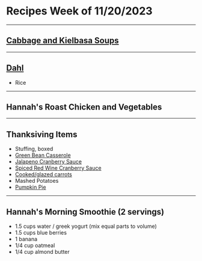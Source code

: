 # Recipes Week of 11/20/2023

---

## [Cabbage and Kielbasa Soups](./cabbageSausagePotatoSoup.md)

---

## [Dahl](./RedLentilDahl.md)
- Rice


---

## Hannah's Roast Chicken and Vegetables

---

## Thanksiving Items

- Stuffing, boxed
- [Green Bean Casserole](./classicGreenBeanCasserole.md)
- [Jalapeno Cranberry Sauce](./JalapenoLimeCranberrySauce.md)
- [Spiced Red Wine Cranberry Sauce](./SpicedRedWineCranberrySauce.md)
- [Cooked/glazed carrots](https://www.dinneratthezoo.com/glazed-carrots/)
- Mashed Potatoes
- [Pumpkin Pie](https://curlygirlkitchen.com/wprm_print/92326)

---

## Hannah's Morning Smoothie (2 servings)

- 1.5 cups water / greek yogurt (mix equal parts to volume)
- 1.5 cups blue berries
- 1 banana
- 1/4 cup oatmeal
- 1/4 cup almond butter